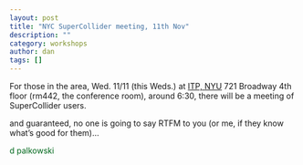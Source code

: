 ```yaml
---
layout: post
title: "NYC SuperCollider meeting, 11th Nov"
description: ""
category: workshops
author: dan
tags: []
---
```

<p>For those in the area, Wed. 11/11 (this Weds.) at <a href="http://itp.nyu.edu/itp/">ITP, NYU</a> 721 Broadway 4th floor (rm442, the conference room), around 6:30, there will be a meeting of SuperCollider users.</p>
<p>and guaranteed, no one is going to say RTFM to you (or me, if they know what&#8217;s good for them)&#8230;</p>
<p><span style="color: #00681c;">d palkowski</span></p>
